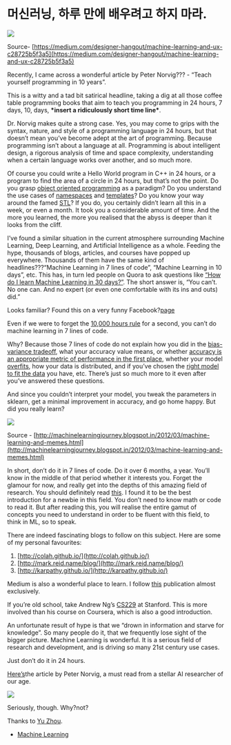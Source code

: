# 머신러닝, 하루 만에 배우려고 하지 마라.

![](https://cdn-images-1.medium.com/max/880/1*erhS3Y1ZtN3bcJAYgaLC_g.gif)

Source- [https://medium.com/designer-hangout/machine-learning-and-ux-c28725b5f3a5](https://medium.com/designer-hangout/machine-learning-and-ux-c28725b5f3a5)

Recently, I came across a wonderful article by Peter Norvig??? - “Teach yourself programming in 10 years”.

This is a witty and a tad bit satirical headline, taking a dig at all those coffee table programming books that aim to teach you programming in 24 hours, 7 days, 10, days, **\*insert a ridiculously short time line\***.

Dr. Norvig makes quite a strong case. Yes, you may come to grips with the syntax, nature, and style of a programming language in 24 hours, but that doesn’t mean you’ve become adept at the art of programming. Because programming isn’t about a language at all. Programming is about intelligent design, a rigorous analysis of time and space complexity, understanding when a certain language works over another, and so much more.

Of course you could write a Hello World program in C++ in 24 hours, or a program to find the area of a circle in 24 hours, but that’s not the point. Do you grasp [object oriented programming](https://en.wikipedia.org/wiki/Object-oriented_programming) as a paradigm? Do you understand the use cases of [namespaces](https://msdn.microsoft.com/en-IN/library/5cb46ksf.aspx) and [templates](http://www.cplusplus.com/doc/oldtutorial/templates/)? Do you know your way around the famed [STL](https://www.topcoder.com/community/data-science/data-science-tutorials/power-up-c-with-the-standard-template-library-part-1/)? If you do, you certainly didn’t learn all this in a week, or even a month. It took you a considerable amount of time. And the more you learned, the more you realised that the abyss is deeper than it looks from the cliff. 

I’ve found a similar situation in the current atmosphere surrounding Machine Learning, Deep Learning, and Artificial Intelligence as a whole. Feeding the hype, thousands of blogs, articles, and courses have popped up everywhere. Thousands of them have the same kind of headlines???“Machine Learning in 7 lines of code”, “Machine Learning in 10 days”, etc. This has, in turn led people on Quora to ask questions like [“How do I learn Machine Learning in 30 days?”](https://www.quora.com/How-should-I-plan-my-day-to-learn-machine-learning-in-30-days). The short answer is, “You can’t. No one can. And no expert (or even one comfortable with its ins and outs) did.” 

Looks familiar? Found this on a very funny Facebook?[page](https://www.facebook.com/npcompleteteens/photos/a.165757437252172.1073741828.165182533976329/324222291405685/?type=3&theater)

Even if we were to forget the [10,000 hours rule](https://www.businessinsider.in/Malcolm-Gladwell-Explains-What-Everyone-Gets-Wrong-About-His-Famous-10000-Hour-Rule/articleshow/35964144.cms) for a second, you can’t do machine learning in 7 lines of code.

Why? Because those 7 lines of code do not explain how you did in the [bias-variance tradeoff](https://en.wikipedia.org/wiki/Bias%E2%80%93variance_tradeoff), what your accuracy value means, or whether [accuracy is an appropriate metric of performance in the first place](https://stats.stackexchange.com/questions/34193/how-to-choose-an-error-metric-when-evaluating-a-classifier), whether your model [overfits](https://towardsdatascience.com/overfitting-vs-underfitting-a-complete-example-d05dd7e19765), how your data is distributed, and if you’ve chosen the [right model to fit the data](https://www.itl.nist.gov/div898/handbook/pmd/section4/pmd422.htm) you have, etc. There’s just so much more to it even after you’ve answered these questions.

And since you couldn’t interpret your model, you tweak the parameters in sklearn, get a minimal improvement in accuracy, and go home happy. But did you really learn?


![](https://cdn-images-1.medium.com/max/1600/1*jy7DT6-R_xXvZKvz-_-n7g.jpeg)

Source - [http://machinelearningjourney.blogspot.in/2012/03/machine-learning-and-memes.html](http://machinelearningjourney.blogspot.in/2012/03/machine-learning-and-memes.html)

In short, don’t do it in 7 lines of code. Do it over 6 months, a year. You’ll know in the middle of that period whether it interests you. Forget the glamour for now, and really get into the depths of this amazing field of research. You should definitely read [this](https://homes.cs.washington.edu/~pedrod/papers/cacm12.pdf). I
found it to be the best introduction for a newbie in this field. You don’t need to know math or code to read it. But after reading this, you will realise the entire gamut of concepts you need to understand in order to be fluent with this field, to think in ML, so to speak.

There are indeed fascinating blogs to follow on this subject. Here are some of my personal favourites:

1.  [http://colah.github.io/](http://colah.github.io/)
2.  [http://mark.reid.name/blog/](http://mark.reid.name/blog/)
3.  [http://karpathy.github.io/](http://karpathy.github.io/)

Medium is also a wonderful place to learn. I follow [this](https://towardsdatascience.com/) publication almost exclusively.

If you’re old school, take Andrew Ng’s [CS229](https://see.stanford.edu/course/cs229) at Stanford. This is more involved than his course on Coursera, which is also a good introduction. 

An unfortunate result of hype is that we “drown in information and starve for knowledge”. So many people do it, that we frequently lose sight of the bigger picture. Machine Learning is wonderful. It is a serious field of research and development, and is driving so many 21st century use cases.

Just don’t do it in 24 hours.

[Here’s](http://norvig.com/21-days.html)the article by Peter Norvig, a must read from a stellar AI researcher of our age.

![](https://cdn-images-1.medium.com/max/1600/1*aYFSCHBK6Nc1L1MGRrk1hw.jpeg)

Seriously, though. Why?not?

Thanks to [Yu Zhou](https://medium.com/@yuzhoux?source=post_page).

-   [Machine
    Learning](https://towardsdatascience.com/tagged/machine-learning?source=post)

